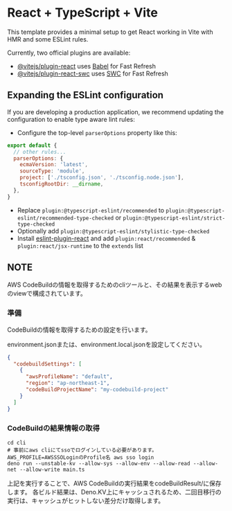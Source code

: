 # React + TypeScript + Vite

This template provides a minimal setup to get React working in Vite with HMR and some ESLint rules.

Currently, two official plugins are available:

- [@vitejs/plugin-react](https://github.com/vitejs/vite-plugin-react/blob/main/packages/plugin-react/README.md) uses [Babel](https://babeljs.io/) for Fast Refresh
- [@vitejs/plugin-react-swc](https://github.com/vitejs/vite-plugin-react-swc) uses [SWC](https://swc.rs/) for Fast Refresh

## Expanding the ESLint configuration

If you are developing a production application, we recommend updating the configuration to enable type aware lint rules:

- Configure the top-level `parserOptions` property like this:

```js
export default {
  // other rules...
  parserOptions: {
    ecmaVersion: 'latest',
    sourceType: 'module',
    project: ['./tsconfig.json', './tsconfig.node.json'],
    tsconfigRootDir: __dirname,
  },
}
```

- Replace `plugin:@typescript-eslint/recommended` to `plugin:@typescript-eslint/recommended-type-checked` or `plugin:@typescript-eslint/strict-type-checked`
- Optionally add `plugin:@typescript-eslint/stylistic-type-checked`
- Install [eslint-plugin-react](https://github.com/jsx-eslint/eslint-plugin-react) and add `plugin:react/recommended` & `plugin:react/jsx-runtime` to the `extends` list

## NOTE

AWS CodeBuildの情報を取得するためのcliツールと、その結果を表示するwebのviewで構成されています。

### 準備

CodeBuildの情報を取得するための設定を行います。

environment.jsonまたは、environment.local.jsonを設定してください。

```json
{
  "codebuildSettings": [
    {
      "awsProfileName": "default",
      "region": "ap-northeast-1",
      "codeBuildProjectName": "my-codebuild-project"
    }
  ]
}
```

### CodeBuildの結果情報の取得

```shell
cd cli
# 事前にaws cliにてssoでログインしている必要があります。
AWS_PROFILE=AWSSSOLoginのProfile名 aws sso login
deno run --unstable-kv --allow-sys --allow-env --allow-read --allow-net --allow-write main.ts
```

上記を実行することで、AWS CodeBuildの実行結果をcodeBuildResult/に保存します。
各ビルド結果は、Deno.KV上にキャッシュされるため、二回目移行の実行は、キャッシュがヒットしない差分だけ取得します。
